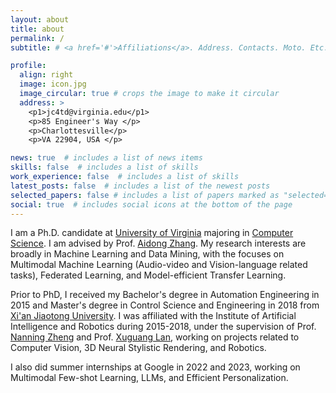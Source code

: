 ```yaml
---
layout: about
title: about
permalink: /
subtitle: # <a href='#'>Affiliations</a>. Address. Contacts. Moto. Etc.

profile:
  align: right
  image: icon.jpg
  image_circular: true # crops the image to make it circular
  address: >
    <p1>jc4td@virginia.edu</p1>
    <p>85 Engineer's Way </p>
    <p>Charlottesville</p>
    <p>VA 22904, USA </p>

news: true  # includes a list of news items
skills: false  # includes a list of skills
work_experience: false  # includes a list of skills
latest_posts: false  # includes a list of the newest posts
selected_papers: false # includes a list of papers marked as "selected={true}"
social: true  # includes social icons at the bottom of the page
---
```


I am a Ph.D. candidate at [University of Virginia](https://www.virginia.edu) majoring in [Computer Science](https://engineering.virginia.edu/departments/computer-science). 
I am advised by Prof. [Aidong Zhang](https://scholar.google.com/citations?user=O8XxkE4AAAAJ&hl=en).
My research interests are broadly in Machine Learning and Data Mining, with the focuses on Multimodal Machine Learning (Audio-video and Vision-language related tasks), Federated Learning, and Model-efficient Transfer Learning.
 
Prior to PhD, I received my Bachelor's degree in Automation Engineering in 2015 and Master's degree in Control Science and Engineering in 2018 from [Xi'an Jiaotong University](http://en.hit.edu.cn/). I was affiliated with the Institute of Artificial Intelligence and Robotics during 2015-2018, under the supervision of Prof. [Nanning Zheng](https://research.com/u/nanning-zheng) and Prof. [Xuguang Lan](https://www.semanticscholar.org/author/Xuguang-Lan/2498428), working on projects related to Computer Vision, 3D Neural Stylistic Rendering, and Robotics.

I also did summer internships at Google in 2022 and 2023, working on Multimodal Few-shot Learning, LLMs, and Efficient Personalization. 

<!-- I love Visual Art and Astronomy. I enjoy drawing in my free time! -->